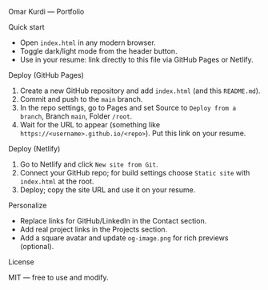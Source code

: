 Omar Kurdi — Portfolio

Quick start

- Open `index.html` in any modern browser.
- Toggle dark/light mode from the header button.
- Use in your resume: link directly to this file via GitHub Pages or Netlify.

Deploy (GitHub Pages)

1. Create a new GitHub repository and add `index.html` (and this `README.md`).
2. Commit and push to the `main` branch.
3. In the repo settings, go to Pages and set Source to `Deploy from a branch`, Branch `main`, Folder `/root`.
4. Wait for the URL to appear (something like `https://<username>.github.io/<repo>`). Put this link on your resume.

Deploy (Netlify)

1. Go to Netlify and click `New site from Git`.
2. Connect your GitHub repo; for build settings choose `Static site` with `index.html` at the root.
3. Deploy; copy the site URL and use it on your resume.

Personalize

- Replace links for GitHub/LinkedIn in the Contact section.
- Add real project links in the Projects section.
- Add a square avatar and update `og-image.png` for rich previews (optional).

License

MIT — free to use and modify.


